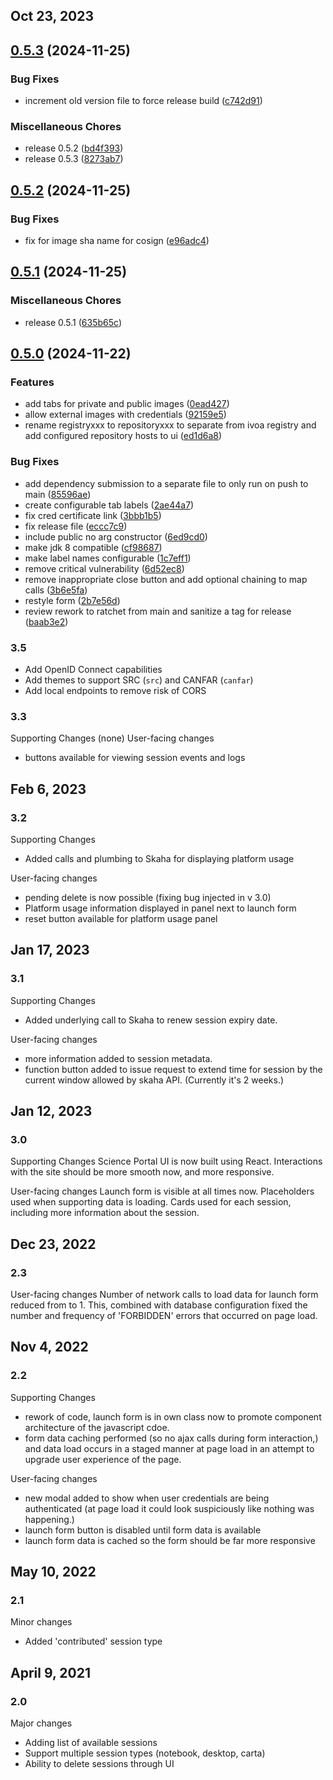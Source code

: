 ## Oct 23, 2023

## [0.5.3](https://github.com/opencadc/science-portal/compare/0.5.2...0.5.3) (2024-11-25)


### Bug Fixes

* increment old version file to force release build ([c742d91](https://github.com/opencadc/science-portal/commit/c742d91f3cf8c385ce4cff8a2d916101ce8f86c8))


### Miscellaneous Chores

* release 0.5.2 ([bd4f393](https://github.com/opencadc/science-portal/commit/bd4f393800747035093777cf210b1440e1a75027))
* release 0.5.3 ([8273ab7](https://github.com/opencadc/science-portal/commit/8273ab75aa4f78dfb807402b7e7dd2f70634aa35))

## [0.5.2](https://github.com/opencadc/science-portal/compare/0.5.1...0.5.2) (2024-11-25)


### Bug Fixes

* fix for image sha name for cosign ([e96adc4](https://github.com/opencadc/science-portal/commit/e96adc4946fa435250bddd78262ac34bd16b39d0))

## [0.5.1](https://github.com/opencadc/science-portal/compare/0.5.0...0.5.1) (2024-11-25)


### Miscellaneous Chores

* release 0.5.1 ([635b65c](https://github.com/opencadc/science-portal/commit/635b65cffd83cdbe8330c9cd2a419b97c1ab2b74))

## [0.5.0](https://github.com/opencadc/science-portal/compare/v0.4.0...0.5.0) (2024-11-22)


### Features

* add tabs for private and public images ([0ead427](https://github.com/opencadc/science-portal/commit/0ead427f0c7261a8ba2972d5b3898183c62d78ca))
* allow external images with credentials ([92159e5](https://github.com/opencadc/science-portal/commit/92159e5bbf1cd22e4b848760ed15dcf3babbcede))
* rename registryxxx to repositoryxxx to separate from ivoa registry and add configured repository hosts to ui ([ed1d6a8](https://github.com/opencadc/science-portal/commit/ed1d6a8096c38cd75f069e15a22e2cf9f76317c5))


### Bug Fixes

* add dependency submission to a separate file to only run on push to main ([85596ae](https://github.com/opencadc/science-portal/commit/85596aeb194fbb2bc0f16b42fd8123b4b4a865c6))
* create configurable tab labels ([2ae44a7](https://github.com/opencadc/science-portal/commit/2ae44a71dda7ab37d3574930478cd64f2a26fde9))
* fix cred certificate link ([3bbb1b5](https://github.com/opencadc/science-portal/commit/3bbb1b52a1e150895ea4adc0d99c552e84ecd757))
* fix release file ([eccc7c9](https://github.com/opencadc/science-portal/commit/eccc7c93bb905353db8772b3e29445add1adb8ce))
* include public no arg constructor ([6ed9cd0](https://github.com/opencadc/science-portal/commit/6ed9cd09c8d04c9338cd5958ed1fabb24beb8d10))
* make jdk 8 compatible ([cf98687](https://github.com/opencadc/science-portal/commit/cf986873d2f1e1304be407460b698ec43ba74df8))
* make label names configurable ([1c7eff1](https://github.com/opencadc/science-portal/commit/1c7eff1bc8e8fb902250886b31cf9d4b0f3bfa34))
* remove critical vulnerability ([6d52ec8](https://github.com/opencadc/science-portal/commit/6d52ec8ca528be6009c14fd42a57f0fb5cb8e605))
* remove inappropriate close button and add optional chaining to map calls ([3b6e5fa](https://github.com/opencadc/science-portal/commit/3b6e5fa32e7de2db806b68135a5cbd7e5b9923da))
* restyle form ([2b7e56d](https://github.com/opencadc/science-portal/commit/2b7e56decd2d385563546ed34def0d28c09e304a))
* review rework to ratchet from main and sanitize a tag for release ([baab3e2](https://github.com/opencadc/science-portal/commit/baab3e2c31530710717d0d0a53646961e5c7e4c1))

### 3.5
- Add OpenID Connect capabilities
- Add themes to support SRC (`src`) and CANFAR (`canfar`)
- Add local endpoints to remove risk of CORS

### 3.3
Supporting Changes
(none)
User-facing changes
- buttons available for viewing session events and logs 

## Feb 6, 2023
### 3.2
Supporting Changes
- Added calls and plumbing to Skaha for displaying platform usage

User-facing changes
- pending delete is now possible (fixing bug injected in v 3.0)
- Platform usage information displayed in panel next to launch form
- reset button available for platform usage panel

## Jan 17, 2023
### 3.1
Supporting Changes
- Added underlying call to Skaha to renew session expiry date.

User-facing changes
- more information added to session metadata.
- function button added to issue request to extend time for 
session by the current window allowed by skaha API. (Currently it's
2 weeks.)


## Jan 12, 2023
### 3.0
Supporting Changes
Science Portal UI is now built using React. Interactions with the site should be more smooth
now, and more responsive.

User-facing changes
Launch form is visible at all times now. Placeholders used when supporting data is loading.
Cards used for each session, including more information about the session.


## Dec 23, 2022
### 2.3
User-facing changes
Number of network calls to load data for launch form reduced from to 1.
This, combined with database configuration fixed the number 
and frequency of 'FORBIDDEN' errors that occurred on page load.

## Nov 4, 2022
### 2.2
Supporting Changes
- rework of code, launch form is in own class now to promote component
architecture of the javascript cdoe. 
- form data caching performed (so no ajax calls during form interaction,)
and data load occurs in a staged manner at page load in an attempt to
upgrade user experience of the page.

User-facing changes
- new modal added to show when user credentials are being authenticated (at page load it 
could look suspiciously like nothing was happening.)
- launch form button is disabled until form data is available
- launch form data is cached so the form should be far more responsive

## May 10, 2022
### 2.1
Minor changes
- Added 'contributed' session type

## April 9, 2021
### 2.0
Major changes
- Adding list of available sessions
- Support multiple session types (notebook, desktop, carta)
- Ability to delete sessions through UI
